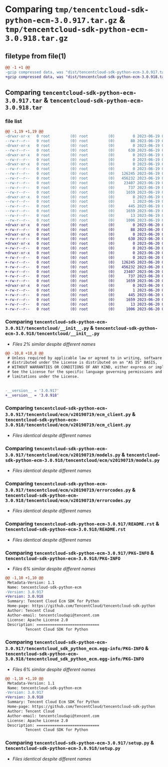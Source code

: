 # Comparing `tmp/tencentcloud-sdk-python-ecm-3.0.917.tar.gz` & `tmp/tencentcloud-sdk-python-ecm-3.0.918.tar.gz`

## filetype from file(1)

```diff
@@ -1 +1 @@
-gzip compressed data, was "dist/tencentcloud-sdk-python-ecm-3.0.917.tar", last modified: Mon Jun 19 00:24:46 2023, max compression
+gzip compressed data, was "dist/tencentcloud-sdk-python-ecm-3.0.918.tar", last modified: Tue Jun 20 02:40:00 2023, max compression
```

## Comparing `tencentcloud-sdk-python-ecm-3.0.917.tar` & `tencentcloud-sdk-python-ecm-3.0.918.tar`

### file list

```diff
@@ -1,19 +1,19 @@
-drwxr-xr-x   0 root         (0) root         (0)        0 2023-06-19 00:24:46.000000 tencentcloud-sdk-python-ecm-3.0.917/
--rw-r--r--   0 root         (0) root         (0)       88 2023-06-19 00:24:46.000000 tencentcloud-sdk-python-ecm-3.0.917/setup.cfg
-drwxr-xr-x   0 root         (0) root         (0)        0 2023-06-19 00:24:46.000000 tencentcloud-sdk-python-ecm-3.0.917/tencentcloud/
--rw-r--r--   0 root         (0) root         (0)      630 2023-06-19 00:24:46.000000 tencentcloud-sdk-python-ecm-3.0.917/tencentcloud/__init__.py
-drwxr-xr-x   0 root         (0) root         (0)        0 2023-06-19 00:24:46.000000 tencentcloud-sdk-python-ecm-3.0.917/tencentcloud/ecm/
--rw-r--r--   0 root         (0) root         (0)        0 2023-06-19 00:24:46.000000 tencentcloud-sdk-python-ecm-3.0.917/tencentcloud/ecm/__init__.py
-drwxr-xr-x   0 root         (0) root         (0)        0 2023-06-19 00:24:46.000000 tencentcloud-sdk-python-ecm-3.0.917/tencentcloud/ecm/v20190719/
--rw-r--r--   0 root         (0) root         (0)        0 2023-06-19 00:24:46.000000 tencentcloud-sdk-python-ecm-3.0.917/tencentcloud/ecm/v20190719/__init__.py
--rw-r--r--   0 root         (0) root         (0)   126245 2023-06-19 00:24:46.000000 tencentcloud-sdk-python-ecm-3.0.917/tencentcloud/ecm/v20190719/ecm_client.py
--rw-r--r--   0 root         (0) root         (0)   456232 2023-06-19 00:24:46.000000 tencentcloud-sdk-python-ecm-3.0.917/tencentcloud/ecm/v20190719/models.py
--rw-r--r--   0 root         (0) root         (0)    23407 2023-06-19 00:24:46.000000 tencentcloud-sdk-python-ecm-3.0.917/tencentcloud/ecm/v20190719/errorcodes.py
--rw-r--r--   0 root         (0) root         (0)      737 2023-06-19 00:24:46.000000 tencentcloud-sdk-python-ecm-3.0.917/README.rst
--rw-r--r--   0 root         (0) root         (0)     1659 2023-06-19 00:24:46.000000 tencentcloud-sdk-python-ecm-3.0.917/PKG-INFO
-drwxr-xr-x   0 root         (0) root         (0)        0 2023-06-19 00:24:46.000000 tencentcloud-sdk-python-ecm-3.0.917/tencentcloud_sdk_python_ecm.egg-info/
--rw-r--r--   0 root         (0) root         (0)        1 2023-06-19 00:24:46.000000 tencentcloud-sdk-python-ecm-3.0.917/tencentcloud_sdk_python_ecm.egg-info/dependency_links.txt
--rw-r--r--   0 root         (0) root         (0)      445 2023-06-19 00:24:46.000000 tencentcloud-sdk-python-ecm-3.0.917/tencentcloud_sdk_python_ecm.egg-info/SOURCES.txt
--rw-r--r--   0 root         (0) root         (0)     1659 2023-06-19 00:24:46.000000 tencentcloud-sdk-python-ecm-3.0.917/tencentcloud_sdk_python_ecm.egg-info/PKG-INFO
--rw-r--r--   0 root         (0) root         (0)       13 2023-06-19 00:24:46.000000 tencentcloud-sdk-python-ecm-3.0.917/tencentcloud_sdk_python_ecm.egg-info/top_level.txt
--rw-r--r--   0 root         (0) root         (0)     1006 2023-06-19 00:24:46.000000 tencentcloud-sdk-python-ecm-3.0.917/setup.py
+drwxr-xr-x   0 root         (0) root         (0)        0 2023-06-20 02:40:00.000000 tencentcloud-sdk-python-ecm-3.0.918/
+-rw-r--r--   0 root         (0) root         (0)       88 2023-06-20 02:40:00.000000 tencentcloud-sdk-python-ecm-3.0.918/setup.cfg
+drwxr-xr-x   0 root         (0) root         (0)        0 2023-06-20 02:40:00.000000 tencentcloud-sdk-python-ecm-3.0.918/tencentcloud/
+-rw-r--r--   0 root         (0) root         (0)      630 2023-06-20 02:40:00.000000 tencentcloud-sdk-python-ecm-3.0.918/tencentcloud/__init__.py
+drwxr-xr-x   0 root         (0) root         (0)        0 2023-06-20 02:40:00.000000 tencentcloud-sdk-python-ecm-3.0.918/tencentcloud/ecm/
+-rw-r--r--   0 root         (0) root         (0)        0 2023-06-20 02:40:00.000000 tencentcloud-sdk-python-ecm-3.0.918/tencentcloud/ecm/__init__.py
+drwxr-xr-x   0 root         (0) root         (0)        0 2023-06-20 02:40:00.000000 tencentcloud-sdk-python-ecm-3.0.918/tencentcloud/ecm/v20190719/
+-rw-r--r--   0 root         (0) root         (0)        0 2023-06-20 02:40:00.000000 tencentcloud-sdk-python-ecm-3.0.918/tencentcloud/ecm/v20190719/__init__.py
+-rw-r--r--   0 root         (0) root         (0)   126245 2023-06-20 02:40:00.000000 tencentcloud-sdk-python-ecm-3.0.918/tencentcloud/ecm/v20190719/ecm_client.py
+-rw-r--r--   0 root         (0) root         (0)   456232 2023-06-20 02:40:00.000000 tencentcloud-sdk-python-ecm-3.0.918/tencentcloud/ecm/v20190719/models.py
+-rw-r--r--   0 root         (0) root         (0)    23407 2023-06-20 02:40:00.000000 tencentcloud-sdk-python-ecm-3.0.918/tencentcloud/ecm/v20190719/errorcodes.py
+-rw-r--r--   0 root         (0) root         (0)      737 2023-06-20 02:40:00.000000 tencentcloud-sdk-python-ecm-3.0.918/README.rst
+-rw-r--r--   0 root         (0) root         (0)     1659 2023-06-20 02:40:00.000000 tencentcloud-sdk-python-ecm-3.0.918/PKG-INFO
+drwxr-xr-x   0 root         (0) root         (0)        0 2023-06-20 02:40:00.000000 tencentcloud-sdk-python-ecm-3.0.918/tencentcloud_sdk_python_ecm.egg-info/
+-rw-r--r--   0 root         (0) root         (0)        1 2023-06-20 02:40:00.000000 tencentcloud-sdk-python-ecm-3.0.918/tencentcloud_sdk_python_ecm.egg-info/dependency_links.txt
+-rw-r--r--   0 root         (0) root         (0)      445 2023-06-20 02:40:00.000000 tencentcloud-sdk-python-ecm-3.0.918/tencentcloud_sdk_python_ecm.egg-info/SOURCES.txt
+-rw-r--r--   0 root         (0) root         (0)     1659 2023-06-20 02:40:00.000000 tencentcloud-sdk-python-ecm-3.0.918/tencentcloud_sdk_python_ecm.egg-info/PKG-INFO
+-rw-r--r--   0 root         (0) root         (0)       13 2023-06-20 02:40:00.000000 tencentcloud-sdk-python-ecm-3.0.918/tencentcloud_sdk_python_ecm.egg-info/top_level.txt
+-rw-r--r--   0 root         (0) root         (0)     1006 2023-06-20 02:40:00.000000 tencentcloud-sdk-python-ecm-3.0.918/setup.py
```

### Comparing `tencentcloud-sdk-python-ecm-3.0.917/tencentcloud/__init__.py` & `tencentcloud-sdk-python-ecm-3.0.918/tencentcloud/__init__.py`

 * *Files 2% similar despite different names*

```diff
@@ -10,8 +10,8 @@
 # Unless required by applicable law or agreed to in writing, software
 # distributed under the License is distributed on an "AS IS" BASIS,
 # WITHOUT WARRANTIES OR CONDITIONS OF ANY KIND, either express or implied.
 # See the License for the specific language governing permissions and
 # limitations under the License.
 
 
-__version__ = '3.0.917'
+__version__ = '3.0.918'
```

### Comparing `tencentcloud-sdk-python-ecm-3.0.917/tencentcloud/ecm/v20190719/ecm_client.py` & `tencentcloud-sdk-python-ecm-3.0.918/tencentcloud/ecm/v20190719/ecm_client.py`

 * *Files identical despite different names*

### Comparing `tencentcloud-sdk-python-ecm-3.0.917/tencentcloud/ecm/v20190719/models.py` & `tencentcloud-sdk-python-ecm-3.0.918/tencentcloud/ecm/v20190719/models.py`

 * *Files identical despite different names*

### Comparing `tencentcloud-sdk-python-ecm-3.0.917/tencentcloud/ecm/v20190719/errorcodes.py` & `tencentcloud-sdk-python-ecm-3.0.918/tencentcloud/ecm/v20190719/errorcodes.py`

 * *Files identical despite different names*

### Comparing `tencentcloud-sdk-python-ecm-3.0.917/README.rst` & `tencentcloud-sdk-python-ecm-3.0.918/README.rst`

 * *Files identical despite different names*

### Comparing `tencentcloud-sdk-python-ecm-3.0.917/PKG-INFO` & `tencentcloud-sdk-python-ecm-3.0.918/PKG-INFO`

 * *Files 6% similar despite different names*

```diff
@@ -1,10 +1,10 @@
 Metadata-Version: 1.1
 Name: tencentcloud-sdk-python-ecm
-Version: 3.0.917
+Version: 3.0.918
 Summary: Tencent Cloud Ecm SDK for Python
 Home-page: https://github.com/TencentCloud/tencentcloud-sdk-python
 Author: Tencent Cloud
 Author-email: tencentcloudapi@tencent.com
 License: Apache License 2.0
 Description: ============================
         Tencent Cloud SDK for Python
```

### Comparing `tencentcloud-sdk-python-ecm-3.0.917/tencentcloud_sdk_python_ecm.egg-info/PKG-INFO` & `tencentcloud-sdk-python-ecm-3.0.918/tencentcloud_sdk_python_ecm.egg-info/PKG-INFO`

 * *Files 6% similar despite different names*

```diff
@@ -1,10 +1,10 @@
 Metadata-Version: 1.1
 Name: tencentcloud-sdk-python-ecm
-Version: 3.0.917
+Version: 3.0.918
 Summary: Tencent Cloud Ecm SDK for Python
 Home-page: https://github.com/TencentCloud/tencentcloud-sdk-python
 Author: Tencent Cloud
 Author-email: tencentcloudapi@tencent.com
 License: Apache License 2.0
 Description: ============================
         Tencent Cloud SDK for Python
```

### Comparing `tencentcloud-sdk-python-ecm-3.0.917/setup.py` & `tencentcloud-sdk-python-ecm-3.0.918/setup.py`

 * *Files identical despite different names*

